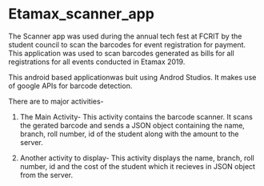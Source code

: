 # Etamax_scanner_app
The Scanner app was used during the annual tech fest at FCRIT by the student council to scan the barcodes for event registration for payment. This application was used to scan barcodes generated as bills for all registrations for all events conducted in Etamax 2019.

This android based applicationwas buit using Androd Studios.
It makes use of google APIs for barcode detection.

There are to major activities-

1. The Main Activity-
This activity contains the barcode scanner. It scans the gerated barcode and sends a JSON object containing the name, branch, roll number, id of the student along with the amount to the server.

2. Another activity to display-
This activity displays the name, branch, roll number, id and the cost of the student which it recieves in JSON object from the server.
